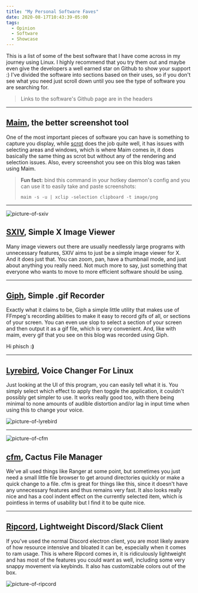 ```yaml
---
title: "My Personal Software Faves"
date: 2020-08-17T10:43:39-05:00
tags:
  - Opinion
  - Software
  - Showcase
---
```


This is a list of some of the best software that I have come across in my journey using Linux. I highly recommend that you try them out and maybe even give the developers a well earned star on Github to show your support :) I've divided the software into sections based on their uses, so if you don't see what you need just scroll down until you see the type of software you are searching for.

> Links to the software's Github page are in the headers

---

## [Maim](https://github.com/naelstrof/maim), the better screenshot tool
One of the most important pieces of software you can have is something to capture you display, while [scrot](https://github.com/dreamer/scrot) does the job quite well, it has issues with selecting areas and windows, which is where Maim comes in, it does basically the same thing as scrot but without any of the rendering and selection issues. Also, every screenshot you see on this blog was taken using Maim.

> **Fun fact:** bind this command in your hotkey daemon's config and you can use it to easily take and paste screenshots:
>
> `maim -s -u | xclip -selection clipboard -t image/png`

---

![picture-of-sxiv](https://i.imgur.com/6T1WTMF.png#float-right)
## [SXIV](https://github.com/muennich/sxiv), Simple X Image Viewer
Many image viewers out there are usually needlessly large programs with unnecessary features, SXIV aims to just be a simple image viewer for X. And it does just that. You can zoom, pan, have a thumbnail mode, and just about anything you really need. Not much more to say, just something that everyone who wants to move to more efficient software should be using.

---

## [Giph](https://github.com/phisch/giph), Simple .gif Recorder
Exactly what it claims to be, Giph a simple little utility that makes use of FFmpeg's recording abilities to make it easy to record gifs of all, or sections of your screen. You can even use slop to select a section of your screen and then output it as a gif file, which is very convenient. And, like with maim, every gif that you see on this blog was recorded using Giph.

Hi phisch **:)**

---

## [Lyrebird](https://github.com/chxrlt/lyrebird), Voice Changer For Linux
Just looking at the UI of this program, you can easily tell what it is. You simply select which effect to apply then toggle the application, it couldn't possibly get simpler to use. It works really good too, with there being minimal to none amounts of audible distortion and/or lag in input time when using this to change your voice.

![picture-of-lyrebird](https://i.imgur.com/FNQWNFu.png)

---

![picture-of-cfm](https://i.imgur.com/65Holv7.png#float-right)
## [cfm](https://github.com/WillEccles/cfm), Cactus File Manager
We've all used things like Ranger at some point, but sometimes you just need a small little file browser to get around directories quickly or make a quick change to a file. cfm is great for things like this, since it doesn't have any unnecessary features and thus remains very fast. It also looks really nice and has a cool indent effect on the currently selected item, which is pointless in terms of usability but I find it to be quite nice.

---

## [Ripcord](https://cancel.fm/ripcord/), Lightweight Discord/Slack Client
If you've used the normal Discord electron client, you are most likely aware of how resource intensive and bloated it can be, especially when it comes to ram usage. This is where Ripcord comes in, it is ridiculously lightweight and has most of the features you could want as well, including some very snappy movement via keybinds. It also has customizable colors out of the box.

![picture-of-ripcord](https://i.imgur.com/nLNDatX.png)
